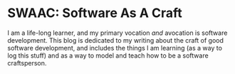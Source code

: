 # SWAAC: Software As A Craft

I am a life-long learner, and my primary vocation *and* avocation is
software development. This blog is dedicated to my writing about the
craft of good software development, and includes the things I am
learning (as a way to log this stuff) and as a way to model and teach
how to be a software craftsperson.
